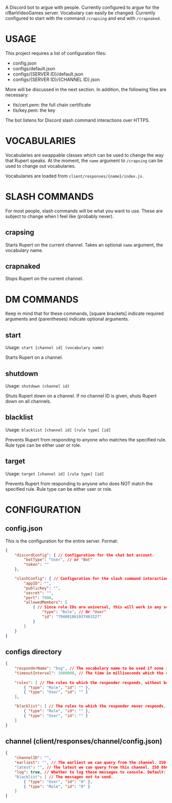 A Discord bot to argue with people. Currently configured to argue for the
r/BanVideoGames server. Vocabulary can easily be changed. Currently
configured to start with the command `/crapsing` and end with `/crapnaked`.

# USAGE
This project requires a list of configuration files:
- config.json
- configs/default.json
- configs/{SERVER ID}/default.json
- configs/{SERVER ID}/{CHANNEL ID}.json

More will be discussed in the next section. In addition, the following files are necessary:
- tls/cert.pem: the full chain certificate
- tls/key.pem: the key

The bot listens for Discord slash command interactions over HTTPS.

# VOCABULARIES
Vocabularies are swappable classes which can be used to change the way that
Rupert speaks. At the moment, the `name` argument to `/crapsing` can be
used to change out vocabularies.

Vocabularies are loaded from `client/responses/{name}/index.js`.

# SLASH COMMANDS
For most people, slash commands will be what you want to use. These are
subject to change when I feel like (probably never).

## crapsing
Starts Rupert on the current channel. Takes an optional `name` argument, the
vocabulary name.

## crapnaked
Stops Rupert on the current channel.

# DM COMMANDS
Keep in mind that for these commands, \[square brackets\] indicate required
arguments and (parentheses) indicate optional arguments.

## start
Usage: `start [channel id] (vocabulary name)`

Starts Rupert on a channel.

## shutdown
Usage: `shutdown (channel id)`

Shuts Rupert down on a channel. If no channel ID is given, shuts Rupert down
on all channels.

## blacklist
Usage: `blacklist [channel id] [rule type] [id]`

Prevents Rupert from responding to anyone who matches the specified rule. Rule
type can be either user or role.

## target
Usage: `target [channel id] [rule type] [id]`

Prevents Rupert from responding to anyone who does NOT match the specified rule.
Rule type can be either user or role.

# CONFIGURATION
## config.json
This is the configuration for the entire server. Format:
```json
{
    "discordConfig": { // Configuration for the chat bot account.
        "botType": "User", // or "Bot"
        "token": ""
    },

    "slashConfig": { // Configuration for the slash command interaction server.
        "appID": "",
        "publicKey": "",
        "secret": "",
        "port": 7900,
        "allowedMembers": [
            { // Since role IDs are universal, this will work in any server.
                "type": "Role", // Or "User"
                "id": "794001861937463327"
            }
        ]
    }
}
```

## configs directory
```json
{
    "responderName": "bvg", // The vocabulary name to be used if none is given.
    "timeoutInterval": 1000000, // The time in milliseconds which the responder can be idle before it destroys itself
    
    "rules": [ // The rules to which the responder responds, without being mentioned.
        { "type": "Role", "id": "" },
        { "type": "User", "id": "" }
    ],

    "blacklist": [ // The rules to which the responder never responds, even if it's mentioned.
        { "type": "Role", "id": "" },
        { "type": "User", "id": "" }
    ]
}
```

## channel (client/responses/channel/config.json)
```json
{
    "channelID": "",
    "earliest": "", // The earliest we can query from the channel. ISO 8601 format. Default: the date the channel was created.
    "latest": "", // The latest we can query from this channel. ISO 8601 format. Optional.
    "log": true, // Whether to log these messages to console. Default: false
    "blacklist": [ // The messages not to send.
        { "type": "User", "id": "0" },
        { "type": "Role", "id": "0" }
    ]
}
```
